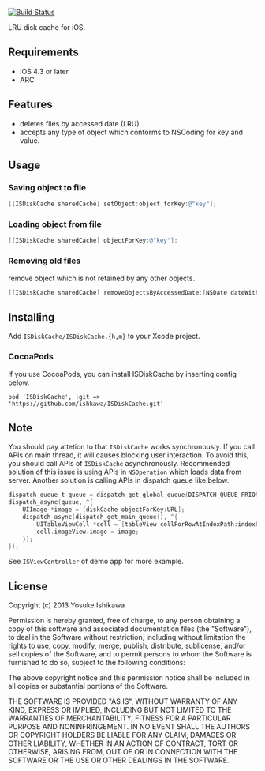 [![Build Status](https://travis-ci.org/ishkawa/ISDiskCache.png)](https://travis-ci.org/ishkawa/ISDiskCache)

LRU disk cache for iOS.

## Requirements

- iOS 4.3 or later
- ARC

## Features

- deletes files by accessed date (LRU).
- accepts any type of object which conforms to NSCoding for key and value.

## Usage

### Saving object to file

```objectivec
[[ISDiskCache sharedCache] setObject:object forKey:@"key"];
```

### Loading object from file

```objectivec
[[ISDiskCache sharedCache] objectForKey:@"key"];
```

### Removing old files

remove object which is not retained by any other objects.

```objectivec
[[ISDiskCache sharedCache] removeObjectsByAccessedDate:[NSDate dateWithTimeIntervalSinceNow:-10000.0]];
```

## Installing

Add `ISDiskCache/ISDiskCache.{h,m}` to your Xcode project.

### CocoaPods

If you use CocoaPods, you can install ISDiskCache by inserting config below.

```
pod 'ISDiskCache', :git => 'https://github.com/ishkawa/ISDiskCache.git'
```

## Note

You should pay attetion to that `ISDiskCache` works synchronously.
If you call APIs on main thread, it will causes blocking user interaction.
To avoid this, you should call APIs of `ISDiskCache` asynchronously.
Recommended solution of this issue is using APIs in `NSOperation` which loads data from server.
Another solution is calling APIs in dispatch queue like below.

```objectivec
dispatch_queue_t queue = dispatch_get_global_queue(DISPATCH_QUEUE_PRIORITY_DEFAULT, 0);
dispatch_async(queue, ^{
    UIImage *image = [diskCache objectForKey:URL];
    dispatch_async(dispatch_get_main_queue(), ^{
        UITableViewCell *cell = [tableView cellForRowAtIndexPath:indexPath];
        cell.imageView.image = image;
    });
});
```

See `ISViewController` of demo app for more example.

## License

Copyright (c) 2013 Yosuke Ishikawa

Permission is hereby granted, free of charge, to any person obtaining a copy of this software and associated documentation files (the "Software"), to deal in the Software without restriction, including without limitation the rights to use, copy, modify, merge, publish, distribute, sublicense, and/or sell copies of the Software, and to permit persons to whom the Software is furnished to do so, subject to the following conditions:

The above copyright notice and this permission notice shall be included in all copies or substantial portions of the Software.

THE SOFTWARE IS PROVIDED "AS IS", WITHOUT WARRANTY OF ANY KIND, EXPRESS OR IMPLIED, INCLUDING BUT NOT LIMITED TO THE WARRANTIES OF MERCHANTABILITY, FITNESS FOR A PARTICULAR PURPOSE AND NONINFRINGEMENT. IN NO EVENT SHALL THE AUTHORS OR COPYRIGHT HOLDERS BE LIABLE FOR ANY CLAIM, DAMAGES OR OTHER LIABILITY, WHETHER IN AN ACTION OF CONTRACT, TORT OR OTHERWISE, ARISING FROM, OUT OF OR IN CONNECTION WITH THE SOFTWARE OR THE USE OR OTHER DEALINGS IN THE SOFTWARE.
